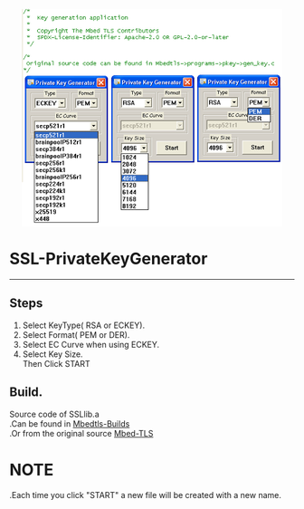 <p align="center">
<img align="center" width="460" height="385" src="https://raw.githubusercontent.com/AM71113363/SSL-PrivateKeyGenerator/master/info.png">
</p>

# SSL-PrivateKeyGenerator
-----

## Steps<br>
1. Select KeyType( RSA or ECKEY).<br>
2. Select Format( PEM or DER).<br>
3. Select EC Curve when using ECKEY.<br>
4. Select Key Size.<br>
 Then Click START<br>

## Build.
Source code of SSLlib.a<br>
.Can be found in [Mbedtls-Builds](https://github.com/AM71113363/Mbedtls-Builds)<br>
.Or from the original source [Mbed-TLS](https://github.com/Mbed-TLS/mbedtls)<br>

# NOTE
.Each time you click "START" a new file will be created with a new name.<br>

